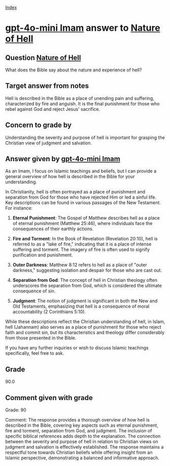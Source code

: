 
[Index](../../index.md)
# [gpt-4o-mini Imam](../../answering_models/gpt-4o-mini_Imam.md) answer to [Nature of Hell](../../questions/Nature_of_Hell.md)

## Question [Nature of Hell](../../questions/Nature_of_Hell.md)
What does the Bible say about the nature and experience of hell?

## Target answer from notes
Hell is described in the Bible as a place of unending pain and suffering, characterized by fire and anguish. It is the final punishment for those who rebel against God and reject Jesus' sacrifice.

## Concern to grade by
Understanding the severity and purpose of hell is important for grasping the Christian view of judgment and salvation.

## Answer given by [gpt-4o-mini Imam](../../answering_models/gpt-4o-mini_Imam.md)
As an Imam, I focus on Islamic teachings and beliefs, but I can provide a general overview of how hell is described in the Bible for your understanding. 

In Christianity, hell is often portrayed as a place of punishment and separation from God for those who have rejected Him or led a sinful life. Key descriptions can be found in various passages of the New Testament. For instance:

1. **Eternal Punishment**: The Gospel of Matthew describes hell as a place of eternal punishment (Matthew 25:46), where individuals face the consequences of their earthly actions.

2. **Fire and Torment**: In the Book of Revelation (Revelation 20:10), hell is referred to as a "lake of fire," indicating that it is a place of intense suffering and torment. The imagery of fire is often used to signify purification and punishment.

3. **Outer Darkness**: Matthew 8:12 refers to hell as a place of "outer darkness," suggesting isolation and despair for those who are cast out.

4. **Separation from God**: The concept of hell in Christian theology often underscores the separation from God, which is considered the ultimate consequence of sin.

5. **Judgment**: The notion of judgment is significant in both the New and Old Testaments, emphasizing that hell is a consequence of moral accountability (2 Corinthians 5:10).

While these descriptions reflect the Christian understanding of hell, in Islam, hell (Jahannam) also serves as a place of punishment for those who reject faith and commit sin, but its characteristics and theology differ considerably from those presented in the Bible. 

If you have any further inquiries or wish to discuss Islamic teachings specifically, feel free to ask.

## Grade
90.0

## Comment given with grade
Grade: 90

Comment: The response provides a thorough overview of how hell is described in the Bible, covering key aspects such as eternal punishment, fire and torment, separation from God, and judgment. The inclusion of specific biblical references adds depth to the explanation. The connection between the severity and purpose of hell in relation to Christian views on judgment and salvation is effectively established. The response maintains a respectful tone towards Christian beliefs while offering insight from an Islamic perspective, demonstrating a balanced and informative approach.
